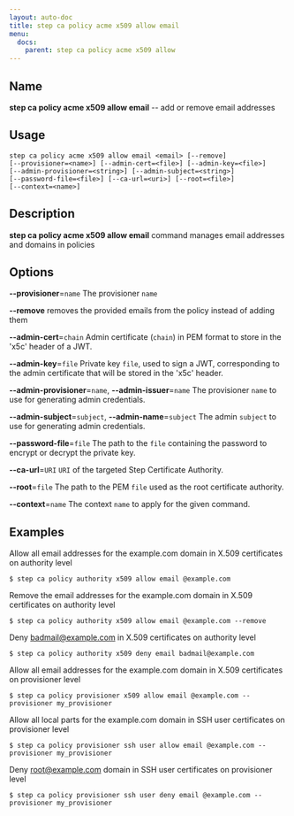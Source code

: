 ```yaml
---
layout: auto-doc
title: step ca policy acme x509 allow email
menu:
  docs:
    parent: step ca policy acme x509 allow
---
```


## Name
**step ca policy acme x509 allow email** -- add or remove email addresses

## Usage

```raw
step ca policy acme x509 allow email <email> [--remove]
[--provisioner=<name>] [--admin-cert=<file>] [--admin-key=<file>]
[--admin-provisioner=<string>] [--admin-subject=<string>]
[--password-file=<file>] [--ca-url=<uri>] [--root=<file>]
[--context=<name>]
```

## Description

**step ca policy acme x509 allow email** command manages email addresses and domains in policies
               
## Options


**--provisioner**=`name`
The provisioner `name`

**--remove**
removes the provided emails from the policy instead of adding them

**--admin-cert**=`chain`
Admin certificate (`chain`) in PEM format to store in the 'x5c' header of a JWT.

**--admin-key**=`file`
Private key `file`, used to sign a JWT, corresponding to the admin certificate that will
be stored in the 'x5c' header.

**--admin-provisioner**=`name`, **--admin-issuer**=`name`
The provisioner `name` to use for generating admin credentials.

**--admin-subject**=`subject`, **--admin-name**=`subject`
The admin `subject` to use for generating admin credentials.

**--password-file**=`file`
The path to the `file` containing the password to encrypt or decrypt the private key.

**--ca-url**=`URI`
`URI` of the targeted Step Certificate Authority.

**--root**=`file`
The path to the PEM `file` used as the root certificate authority.

**--context**=`name`
The context `name` to apply for the given command.

## Examples  

Allow all email addresses for the example.com domain in X.509 certificates on authority level
```shell
$ step ca policy authority x509 allow email @example.com
```

Remove the email addresses for the example.com domain in X.509 certificates on authority level
```shell
$ step ca policy authority x509 allow email @example.com --remove
```

Deny badmail@example.com in X.509 certificates on authority level
```shell
$ step ca policy authority x509 deny email badmail@example.com
```

Allow all email addresses for the example.com domain in X.509 certificates on provisioner level
```shell
$ step ca policy provisioner x509 allow email @example.com --provisioner my_provisioner
```

Allow all local parts for the example.com domain in SSH user certificates on provisioner level
```shell
$ step ca policy provisioner ssh user allow email @example.com --provisioner my_provisioner
```

Deny root@example.com domain in SSH user certificates on provisioner level
```shell
$ step ca policy provisioner ssh user deny email @example.com --provisioner my_provisioner
```




